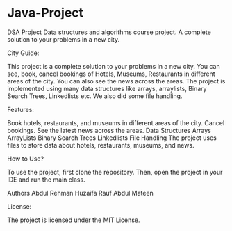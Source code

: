 # Java-Project
DSA Project
Data structures and algorithms course project.
A complete solution to your problems in a new city.

City Guide:

This project is a complete solution to your problems in a new city. You can see, book, cancel bookings of Hotels, Museums, Restaurants in different areas of the city. You can also see the news across the areas. The project is implemented using many data structures like arrays, arraylists, Binary Search Trees, Linkedlists etc. We also did some file handling.

Features:

Book hotels, restaurants, and museums in different areas of the city.
Cancel bookings.
See the latest news across the areas.
Data Structures
Arrays
ArrayLists
Binary Search Trees
Linkedlists
File Handling
The project uses files to store data about hotels, restaurants, museums, and news.

How to Use?

To use the project, first clone the repository. Then, open the project in your IDE and run the main class.

Authors
Abdul Rehman
Huzaifa Rauf
Abdul Mateen

License:

The project is licensed under the MIT License.
